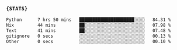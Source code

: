 ### `{STATS}` 
<!--START_SECTION:waka-->

```txt
Python      7 hrs 50 mins   █████████████████████░░░░   84.31 %
Nix         44 mins         ██░░░░░░░░░░░░░░░░░░░░░░░   07.98 %
Text        41 mins         ██░░░░░░░░░░░░░░░░░░░░░░░   07.48 %
gitignore   0 secs          ░░░░░░░░░░░░░░░░░░░░░░░░░   00.13 %
Other       0 secs          ░░░░░░░░░░░░░░░░░░░░░░░░░   00.10 %
```

<!--END_SECTION:waka-->
